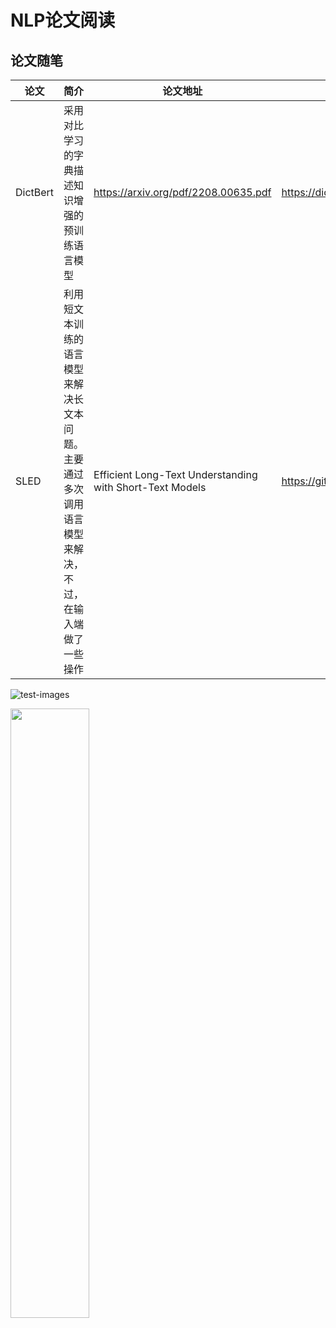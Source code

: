 # NLP论文阅读


## 论文随笔

| 论文 | 简介 | 论文地址 | 代码地址
|--|--| -- | --
| DictBert | 采用对比学习的字典描述知识增强的预训练语言模型 | https://arxiv.org/pdf/2208.00635.pdf | https://dictionary.cambridge.org
| SLED | 利用短文本训练的语言模型来解决长文本问题。主要通过多次调用语言模型来解决，不过，在输入端做了一些操作 | Efficient Long-Text Understanding with Short-Text Models | https://github.com/Mivg/SLED
    
    
![test-images](http://www.baidu.com/img/bdlogo.png "test")

<img src="https://tva1.sinaimg.cn/large/008eGmZEly1gn8atgmxrvj30u00ybtgz.jpg" width="50%" align="center">
    
